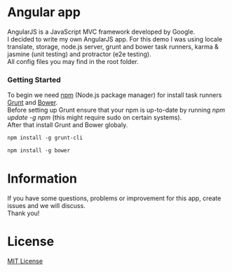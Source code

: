 Angular app
====================

AngularJS is a JavaScript MVC framework developed by Google.<br/>
I decided to write my own AngularJS app. For this demo I was using locale translate, storage, node.js server, grunt and bower task runners, karma & jasmine (unit testing) and protractor (e2e testing). <br/>
All config files you may find in the root folder.

### Getting Started
To begin we need [npm](https://www.npmjs.com/) (Node.js package manager) for install task runners [Grunt](http://gruntjs.com/) and [Bower](http://bower.io/). <br/>
Before setting up Grunt ensure that your npm is up-to-date by running *npm update -g npm* (this might require sudo on certain systems). <br/>
After that install Grunt and Bower globaly.
```html
npm install -g grunt-cli
```
```html
npm install -g bower
```


Information
============
If you have some questions, problems or improvement for this app, create issues and we will discuss.<br/>
Thank you!

License
========
[MIT License](http://opensource.org/licenses/mit-license.php)



